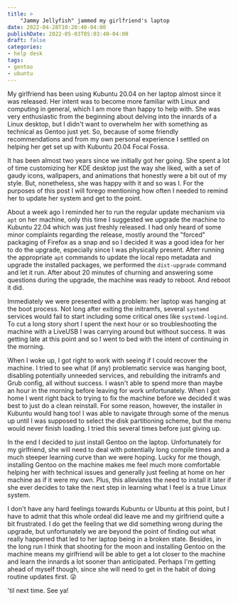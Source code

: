 ```yaml
---
title: >
    "Jammy Jellyfish" jammed my girlfriend's laptop
date: 2022-04-28T10:20:40-04:00
publishDate: 2022-05-03T05:03:40-04:00
draft: false
categories:
- help desk
tags:
- gentoo
- ubuntu
---
```

My girlfriend has been using Kubuntu 20.04 on her laptop almost since it was
released. Her intent was to become more familiar with Linux and computing in
general, which I am more than happy to help with. She was very enthusiastic from
the beginning about delving into the innards of a Linux desktop, but I didn't
want to overwhelm her with something as technical as Gentoo just yet. So,
because of some friendly recommendations and from my own personal experience I
settled on helping her get set up with Kubuntu 20.04 Focal Fossa.

It has been almost two years since we initially got her going. She spent a lot
of time customizing her KDE desktop just the way she liked, with a set of gaudy
icons, wallpapers, and animations that honestly were a bit out of my style. But,
nonetheless, she was happy with it and so was I. For the purposes of this post I
will forego mentioning how often I needed to remind her to update her system and
get to the point.

About a week ago I reminded her to run the regular update mechanism via `apt` on
her machine, only this time I suggested we upgrade the machine to Kubuntu 22.04
which was just freshly released. I had only heard of some minor complaints
regarding the release, mostly around the "forced" packaging of Firefox as a
snap and so I decided it was a good idea for her to do the upgrade, especially
since I was physically present. After running the appropriate `apt` commands to
update the local repo metadata and upgrade the installed packages, we performed
the `dist-upgrade` command and let it run. After about 20 minutes of churning
and answering some questions during the upgrade, the machine was ready to
reboot. And reboot it did.

Immediately we were presented with a problem: her laptop was hanging at the boot
process. Not long after exiting the initramfs, several `systemd` services would
fail to start including some critical ones like `systemd-logind`. To cut a long
story short I spent the next hour or so troubleshooting the machine with a
LiveUSB I was carrying around but without success. It was getting late at this
point and so I went to bed with the intent of continuing in the morning.

When I woke up, I got right to work with seeing if I could recover the machine.
I tried to see what (if any) problematic service was hanging boot, disabling
potentially unneeded services, and rebuilding the initramfs and Grub config, all
without success. I wasn't able to spend more than maybe an hour in the morning
before leaving for work unfortunately. When I got home I went right back to
trying to fix the machine before we decided it was best to just do a clean
reinstall. For some reason, however, the installer in Kubuntu would hang too! I
was able to navigate through some of the menus up until I was supposed to select
the disk partitioning scheme, but the menu would never finish loading. I tried
this several times before just giving up.

In the end I decided to just install Gentoo on the laptop. Unfortunately for my
girlfriend, she will need to deal with potentially long compile times and a much
steeper learning curve than we were hoping. Lucky for me though, installing
Gentoo on the machine makes me feel much more comfortable helping her with
technical issues and generally just feeling at home on her machine as if it were
my own. Plus, this alleviates the need to install it later if she ever decides
to take the next step in learning what I feel is a true Linux system.

I don't have any hard feelings towards Kubuntu or Ubuntu at this point, but I
have to admit that this whole ordeal did leave me and my girlfriend quite a bit
frustrated. I do get the feeling that we did something wrong during the upgrade,
but unfortunately we are beyond the point of finding out what really happened
that led to her laptop being in a broken state. Besides, in the long run I think
that shooting for the moon and installing Gentoo on the machine means my
girlfriend will be able to get a lot closer to the machine and learn the innards
a lot sooner than anticipated. Perhaps I'm getting ahead of myself though, since
she will need to get in the habit of doing routine updates first. 😜

'til next time. See ya!

